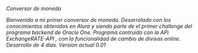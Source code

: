 <em>Conversor de moneda<em>

Bienvenido a mi primer conversor de moneda. Desarrolado con los conocimientos obtenidos en Alura y siendo parte
de el primer challenge del programa backend de Oracle One. 
Programa contruido con la APi ExchangeRATE-API , con la funcionalidad de cambio de divisas online.
Desarrollo de 4 dias. 
Version actual 0.01

